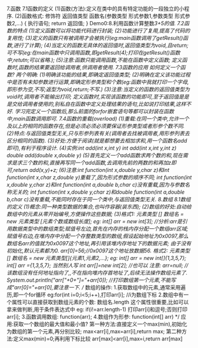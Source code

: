 7.函数
 7.1函数的定义
  (1)函数(方法):定义在类中的具有特定功能的一段独立的小程序.
  (2)函数格式:
  修饰符 返回值类型 函数名(参数类型 形式参数1,参数类型 形式参数2,...)
  {
        执行语句;
        return 返回值;
  }
  Demo0:8.利用函数计算整数*3+5的值.
 7.2函数的特点
  (1)定义函数可以将功能代码进行封装;
  (2)功能进行了复用,提高了代码的复用性;
  (3)定义的函数只有被调用才会被执行(eg:main函数调用了getResult()函数,进行了计算);
  (4)当定义的函数无具体的返回值时,返回值类型为void,且return;可不写(eg:在main函数中只调用函数,即getResult(4);打印在getResult()函数中,retutn;可以省略.);
  (5)注意:函数只能调用函数,不能在函数中定义函数;
         定义函数时,函数的结果要返回给调用者,供调用者使用.
 7.3函数的应用  如何定义一个函数?  两个明确:
  (1)明确该功能的结果,即确定返回值类型;
  (2)明确在定义该功能过程中是否有未知参数进行运算,即确定形参类型和个数(eg:函数中我就打印一个字母,即形参为空,不写;返型为void,return;不写.)
  (3)注意:当定义的函数的返回值类型为void时,调用者不能输出打印;
          定义函数时,实现该函数的功能即可,至于返回值是是是交给调用者使用的,别私自在函数中定义处理结果的语句,比如说打印结果,这样不好.
     学习完定义一个函数后,那么前面的forfor嵌套语句等都可以封装在函数中,main函数调用即可.
 7.4函数的重载(overload)
  (1)重载:在同一个类中,允许一个及以上的相同的函数存在,但是必须必须必须要保证形参类型或者形参个数不同.
  (2)特点:与返回值类型无关,只与形参列表有关(调用者去找被调用者,用形参列表去区分相同的函数).
  (3)好处:方便于阅读(就是都想要去相加求和,用一个函数名add即可),有利于程序设计.
  (4)实例:int add(int x,int y)  int add(int x,int y,int z)  double add(double x,double y)
  (5)首先定义一个add函数求两个数的和,现在需求是求三个数的和,直接再写同一个add函数,去调用先前的两数的和再加z即可,return add(x,y)+z;
  (6)注意:int function(int x,double y,char z)和int function(int x,char z,double y)重载了,因为形式参数的顺序不同;
         int function(int x,double y,char z)和int function(int a,double b,char c)没有重载,因为与参数名称无关的;
         int function(int x,double y,char z)和double function(int a,double b,char c)没有重载,不能同时存在于同一个类中,与返回值类型无关.
8.数组
 8.1数组的定义
  (1)概念:同一种类型数据的集合,也叫作容器(装东西);
  (2)数组的好处:自动给数组中的元素从零开始编号,方便操作这些数据;
  (3)格式1: 元素类型 [] 数组名 = new 元素类型 [元素个数或数组长度];
       eg: int[] arr = new int[3]; //分析:arr是引用数据类型中的数组类型;赋值号左边,首先在内存的栈内存分配一个数组arr区域;
       赋值号右边,在堆内存中分配一个存整数类型的数组,假设起始地址为0x0097,那么数组名arr的值就为0x0097这个地址,再引用该堆内存地址下的数据元素;
       由于没有初始化,默认元素都为0.
           arr[0]=56;//0x0097这个地址放数据56.
     格式2: 元素类型[] 数组名 = new 元素类型[]{元素1,元素2,...};
       eg: int[] arr = new int[]{1,3,5,7};
           int[] arr ={1,3,5,7};
     当然别人写 int arr[]=new int[2]; //也可以
     注意: arr=null; //该数组没有任何地址指向了,,不在指向堆内存首地址了,后续无法操作数组元素了.
           System.out.println("arr["+0+"]="+arr[0]); //打印数组第一个元素,不能写成"arr[0]="+arr[0],要注意一下.
      /*
      数组的操作:
      1.获取数组中的元素,通常采用遍历,即一个for循环 eg:for(int i=0;i<5;i++),打印arr[i]; //i为数组下标
      2.数组中有一个属性可以直接获取到数组元素的个数: 数组名.length 这个属性很重要,比如可以拿来做判断,用于条件表达式中 eg: if(i!=arr.length-1)
      打印arr[i]和逗号;否则打印arr[i];
      3.函数调用数组: function(arr);
      4.数组作为形参: function(int[] arr)
      */
      应用:获取一个数组的最大值和最小值?
      第一种方法:直接定义一个max(min),初始化为数组的第一个元素,再分别比较;  max<arr[i],max=arr[i],return max;
      第二种方法:定义max(min)=0;再利用下标比较  arr[max]<arr[i],max=i,return arr[max]
      
     
     
       

  
  
  
